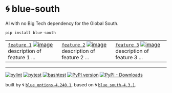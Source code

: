 # 🌀 blue-south

AI with no Big Tech dependency for the Global South.

```bash
pip install blue-south
```

|   |   |   |
| --- | --- | --- |
| [`feature 1`](#) [![image](https://github.com/kamangir/assets/raw/main/blue-south/marquee.png?raw=true)](#) description of feature 1 ... | [`feature 2`](#) [![image](https://github.com/kamangir/assets/raw/main/blue-south/marquee.png?raw=true)](#) description of feature 2 ... | [`feature 3`](#) [![image](https://github.com/kamangir/assets/raw/main/blue-south/marquee.png?raw=true)](#) description of feature 3 ... |

---


[![pylint](https://github.com/kamangir/blue-south/actions/workflows/pylint.yml/badge.svg)](https://github.com/kamangir/blue-south/actions/workflows/pylint.yml) [![pytest](https://github.com/kamangir/blue-south/actions/workflows/pytest.yml/badge.svg)](https://github.com/kamangir/blue-south/actions/workflows/pytest.yml) [![bashtest](https://github.com/kamangir/blue-south/actions/workflows/bashtest.yml/badge.svg)](https://github.com/kamangir/blue-south/actions/workflows/bashtest.yml) [![PyPI version](https://img.shields.io/pypi/v/blue-south.svg)](https://pypi.org/project/blue-south/) [![PyPI - Downloads](https://img.shields.io/pypi/dd/blue-south)](https://pypistats.org/packages/blue-south)

built by 🌀 [`blue_options-4.240.1`](https://github.com/kamangir/awesome-bash-cli), based on 🌀 [`blue_south-4.3.1`](https://github.com/kamangir/blue-south).
